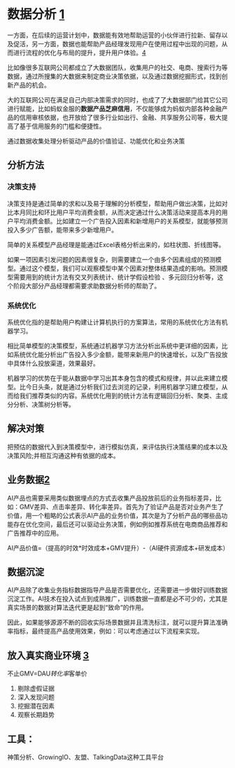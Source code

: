 # 数据分析 [1]

一方面，在后续的运营计划中，数据能有效地帮助运营的小伙伴进行拉新、留存以及促活，另一方面，数据也能帮助产品经理发现用户在使用过程中出现的问题，从而进行流程的优化与布局的提升，提升用户体验。[4]

比如像很多互联网公司都成立了大数据团队，收集用户的社交、电商、搜索行为等数据，通过所搜集的大数据来制定商业决策依据，以及通过数据挖掘形式，找到创新产品的机会。

大的互联网公司在满足自己内部决策需求的同时，也成了了大数据部门给其它公司进行赋能，比如蚂蚁金服的**数据产品芝麻信用**，不仅能够成为蚂蚁内部各种金融产品的信用审核依据，也开放给了很多行业如出行、金融、共享服务公司等，极大提高了基于信用服务的门槛和便捷性。

通过数据收集处理分析驱动产品的价值验证、功能优化和业务决策

## 分析方法

### 决策支持

决策支持是通过简单的求和以及易于理解的分析模型，帮助用户做出决策，比如对比本月同比和环比用户平均消费金额，从而决定通过什么决策活动来提高本月的用户平均消费金额。比如建立一个广告投入因素和新增用户的关系模型，就能够预测投入多少广告额，能带来多少新增用户。

简单的关系模型产品经理是能通过Excel表格分析出来的，如柱状图、折线图等。

如果一项因素引发问题的因素很复杂，则需要建立一个由多个因素组成的预测模型。通过这个模型，我们可以观察模型中某个因素对整体结果造成的影响。预测模型需要用到的统计方法有交叉列表统计、统计学假设检验 、多元回归分析等，这个阶段大部分产品经理都需要求助数据分析师的帮助了。

### 系统优化

系统优化指的是帮助用户构建让计算机执行的方案算法，常用的系统优化方法有机器学习。

相比简单模型的决策模型，系统通过机器学习方法分析出系统中更详细的因素，比如系统优化能分析出广告投入多少金额，能带来新用户的快速增长，以及广告投放中具体什么投放渠道，效果最好。

机器学习的优势在于能从数据中学习出其本身包含的模式和规律，并以此来建立模型。比今日头条，就是通过分析我们过去浏览的记录，利用机器学习建立模型，从而给我们推荐类似的内容。系统优化用到的统计方法有逻辑回归分析、聚类、主成分分析、决策树分析等。

## 解决对策

把预估的数据代入到决策模型中，进行模拟仿真，来评估执行决策结果的成本以及决策风险;并相互沟通这种有依据的成本。

## 业务数据[2]

AI产品也需要采用类似数据埋点的方式去收集产品投放前后的业务指标差异，比如：GMV差异、点击率差异、转化率差异。首先为了验证产品是否对业务产生了价值，用一个粗略的公式表示AI产品的业务价值，其次是为了分析产品的哪些品功能存在优化空间，最后还可以驱动业务决策，例如例如推荐系统在电商商品推荐和广告推荐中的应用。

AI产品价值=（提高的时效*时效成本+GMV提升）-（AI硬件资源成本+研发成本）

## 数据沉淀

AI产品除了收集业务指标数据指导产品是否需要优化，还需要进一步做好训练数据沉淀工作。AI技术在投入试点到成熟推广，训练数据一直都是必不可少的，尤其是真实场景的数据对算法迭代更是起到“致命”的作用。

因此，如果能够源源不断的回收实际场景数据并且清洗标注，就可以提升算法准确率指标，最终提高产品使用效果，例如：可以考虑通过以下流程来实现。

## 放入真实商业环境 [3]

不止GMV=DAU*转化率*客单价

1. 剔除虚假证据
1. 深入发现问题
1. 挖掘潜在因素
1. 观察长期趋势

## 工具：

神策分析、GrowingIO、友盟、TalkingData这种工具平台

[1]: http://www.woshipm.com/data-analysis/2696737.html
[2]: http://www.woshipm.com/pmd/3657472.html
[3]: https://www.cnwebe.com/articles/43675.html
[4]: http://www.woshipm.com/pmd/707412.html
